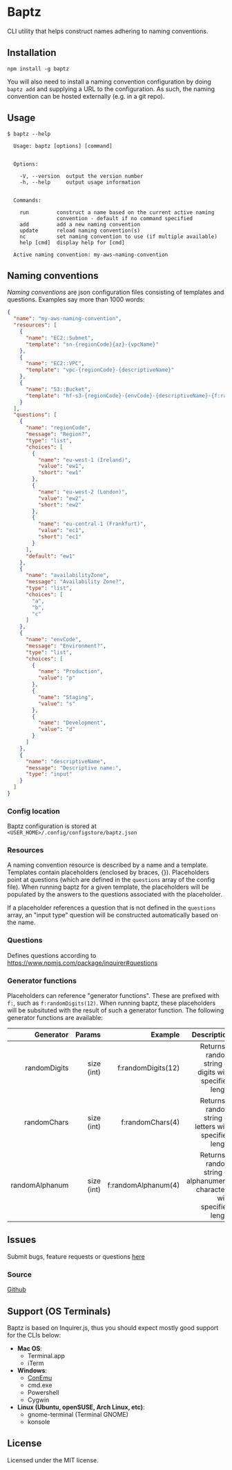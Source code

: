 Baptz
=====

CLI utility that helps construct names adhering to naming conventions.

## Installation
<a name="installation"></a>

``` shell
npm install -g baptz
```

You will also need to install a naming convention configuration by doing `baptz add` and
supplying a URL to the configuration. As such, the naming convention can be hosted externally
(e.g. in a git repo).

## Usage
<a name="installation"></a>

``` shell
$ baptz --help

  Usage: baptz [options] [command]


  Options:

    -V, --version  output the version number
    -h, --help     output usage information


  Commands:

    run         construct a name based on the current active naming 
                convention - default if no command specified
    add         add a new naming convention
    update      reload naming convention(s)
    nc          set naming convention to use (if multiple available)
    help [cmd]  display help for [cmd]

  Active naming convention: my-aws-naming-convention
```

## Naming conventions

_Naming conventions_ are json configuration files consisting of templates and questions. Examples say more than 1000 words:

``` json
{
  "name": "my-aws-naming-convention",
  "resources": [
    {
      "name": "EC2::Subnet",
      "template": "sn-{regionCode}{az}-{vpcName}"
    },
    {
      "name": "EC2::VPC",
      "template": "vpc-{regionCode}-{descriptiveName}"
    },
    {
      "name": "S3::Bucket",
      "template": "hf-s3-{regionCode}-{envCode}-{descriptiveName}-{f:randomDigits(12)}"
    }
  ],
  "questions": [
    {
      "name": "regionCode",
      "message": "Region?",
      "type": "list",
      "choices": [
        {
          "name": "eu-west-1 (Ireland)",
          "value": "ew1",
          "short": "ew1"
        },
        {
          "name": "eu-west-2 (London)",
          "value": "ew2",
          "short": "ew2"
        },
        {
          "name": "eu-central-1 (Frankfurt)",
          "value": "ec1",
          "short": "ec1"
        }
      ],
      "default": "ew1"
    },
    {
      "name": "availabilityZone",
      "message": "Availability Zone?",
      "type": "list",
      "choices": [
        "a",
        "b",
        "c"
      ]
    },
    {
      "name": "envCode",
      "message": "Environment?",
      "type": "list",
      "choices": [
        {
          "name": "Production",
          "value": "p"
        },
        {
          "name": "Staging",
          "value": "s"
        },
        {
          "name": "Development",
          "value": "d"
        }
      ]
    },
    {
      "name": "descriptiveName",
      "message": "Descriptive name:",
      "type": "input"
    }
  ]
}
```

### Config location

Baptz configuration is stored at `<USER_HOME>/.config/configstore/baptz.json`

### Resources

A naming convention resource is described by a name and a template. Templates contain
placeholders (enclosed by braces, {}). Placeholders point at questions (which are defined
in the `questions` array of the config file). When running baptz for a given template,
the placeholders will be populated by the answers to the questions associated with the
placeholder.

If a placeholder references a question that is not defined in the `questions`
array, an "input type" question will be constructed automatically based on the name.

### Questions

Defines questions according to https://www.npmjs.com/package/inquirer#questions

### Generator functions

Placeholders can reference "generator functions". These are
prefixed with `f:`, such as `f:randomDigits(12)`. When running baptz, these
placeholders will be subsituted with the result of such a generator function.
The following generator functions are available:

| Generator      | Params        | Example             | Description   |
| -------------: | -------------:| -------------------:| -------------:|
| randomDigits   |  size (int)   | f:randomDigits(12)  | Returns a random string of digits with specified length |        
| randomChars    |  size (int)   | f:randomChars(4)    | Returns a random string of letters with specified length |        
| randomAlphanum |  size (int)   | f:randomAlphanum(4) | Returns a random string of alphanumeric characters with specified length |        


## Issues

Submit bugs, feature requests or questions [here](https://github.com/kschulst/baptz/issues)

### Source
[Github](https://github.com/kschulst/baptz)


## Support (OS Terminals)
<a name="support"></a>

Baptz is based on Inquirer.js, thus you should expect mostly good support for the CLIs below:

- **Mac OS**:
  - Terminal.app
  - iTerm
- **Windows**:
  - [ConEmu](https://conemu.github.io/)
  - cmd.exe
  - Powershell
  - Cygwin
- **Linux (Ubuntu, openSUSE, Arch Linux, etc)**:
  - gnome-terminal (Terminal GNOME)
  - konsole


## License
<a name="license"></a>

Licensed under the MIT license.
